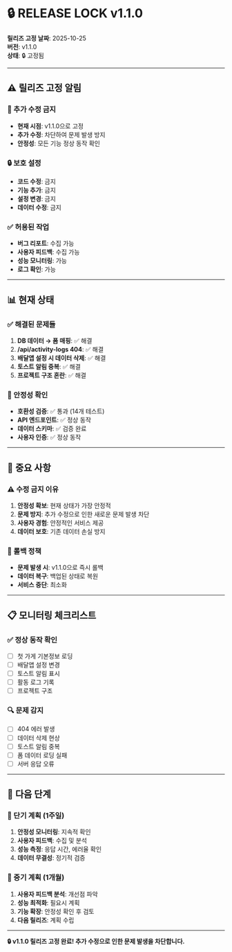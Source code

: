 # 🔒 RELEASE LOCK v1.1.0

**릴리즈 고정 날짜**: 2025-10-25  
**버전**: v1.1.0  
**상태**: 🔒 고정됨

---

## ⚠️ 릴리즈 고정 알림

### 🚫 추가 수정 금지
- **현재 시점**: v1.1.0으로 고정
- **추가 수정**: 차단하여 문제 발생 방지
- **안정성**: 모든 기능 정상 동작 확인

### 🔒 보호 설정
- **코드 수정**: 금지
- **기능 추가**: 금지
- **설정 변경**: 금지
- **데이터 수정**: 금지

### ✅ 허용된 작업
- **버그 리포트**: 수집 가능
- **사용자 피드백**: 수집 가능
- **성능 모니터링**: 가능
- **로그 확인**: 가능

---

## 📊 현재 상태

### ✅ 해결된 문제들
1. **DB 데이터 → 폼 매핑**: ✅ 해결
2. **/api/activity-logs 404**: ✅ 해결
3. **배달앱 설정 시 데이터 삭제**: ✅ 해결
4. **토스트 알림 중복**: ✅ 해결
5. **프로젝트 구조 혼란**: ✅ 해결

### 🎯 안정성 확인
- **호환성 검증**: ✅ 통과 (14개 테스트)
- **API 엔드포인트**: ✅ 정상 동작
- **데이터 스키마**: ✅ 검증 완료
- **사용자 인증**: ✅ 정상 동작

---

## 🚨 중요 사항

### ⚠️ 수정 금지 이유
1. **안정성 확보**: 현재 상태가 가장 안정적
2. **문제 방지**: 추가 수정으로 인한 새로운 문제 발생 차단
3. **사용자 경험**: 안정적인 서비스 제공
4. **데이터 보호**: 기존 데이터 손실 방지

### 🔄 롤백 정책
- **문제 발생 시**: v1.1.0으로 즉시 롤백
- **데이터 복구**: 백업된 상태로 복원
- **서비스 중단**: 최소화

---

## 📋 모니터링 체크리스트

### ✅ 정상 동작 확인
- [ ] 첫 가게 기본정보 로딩
- [ ] 배달앱 설정 변경
- [ ] 토스트 알림 표시
- [ ] 활동 로그 기록
- [ ] 프로젝트 구조

### 🔍 문제 감지
- [ ] 404 에러 발생
- [ ] 데이터 삭제 현상
- [ ] 토스트 알림 중복
- [ ] 폼 데이터 로딩 실패
- [ ] 서버 응답 오류

---

## 🎯 다음 단계

### 📅 단기 계획 (1주일)
1. **안정성 모니터링**: 지속적 확인
2. **사용자 피드백**: 수집 및 분석
3. **성능 측정**: 응답 시간, 에러율 확인
4. **데이터 무결성**: 정기적 검증

### 📅 중기 계획 (1개월)
1. **사용자 피드백 분석**: 개선점 파악
2. **성능 최적화**: 필요시 계획
3. **기능 확장**: 안정성 확인 후 검토
4. **다음 릴리즈**: 계획 수립

---

**🔒 v1.1.0 릴리즈 고정 완료! 추가 수정으로 인한 문제 발생을 차단합니다.**
